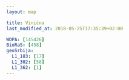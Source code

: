 ```yaml
---
layout: map

title: Vinična
last_modified_at: 2018-05-25T17:35:39+02:00

WDPA: [145426]
BioRaS: [458]
geoSrbija:
  L1_183: [17]
  L1_302: [58]
  L1_362: [1]
---
```


